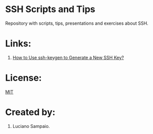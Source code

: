 # SSH Scripts and Tips
Repository with scripts, tips, presentations and exercises about SSH.

# Links:

1. [How to Use ssh-keygen to Generate a New SSH Key?](https://www.ssh.com/academy/ssh/keygen)

# License:

[MIT](LICENSE "MIT License")

# Created by: 

1. Luciano Sampaio.